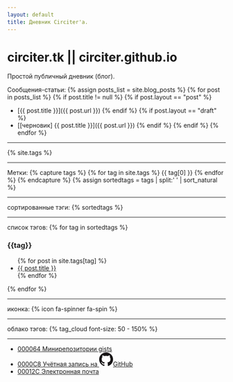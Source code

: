 ```yaml
---
layout: default
title: Дневник Circiter'а.
---
```


# circiter.tk || circiter.github.io

Простой публичный дневник (блог).

Сообщения-статьи:
{% assign posts_list = site.blog_posts %}
{% for post in posts_list %}
    {% if post.title != null %}
        {% if post.layout == "post" %}
* [{{ post.title }}]({{ post.url }})
        {% endif %}
        {% if post.layout == "draft" %}
* [[черновик] {{ post.title }}]({{ post.url }})
        {% endif %}
    {% endif %}
{% endfor %}

<hr>
{% site.tags %}
<hr>
Метки:
{% capture tags %}
    {% for tag in site.tags %}
        {{ tag[0] }}
    {% endfor %}
{% endcapture %}
{% assign sortedtags = tags | split:' ' | sort_natural %}

<hr>
сортированные тэги:
{% sortedtags %}
<hr>

список тэгов:
{% for tag in sortedtags %}
    <h3 id="{{tag}}">{{tag}}</h3>
    <ul>
    {% for post in site.tags[tag] %}
        <li><a href="{{ post.url }}">{{ post.title }}</a></li>
    {% endfor %}
    </ul>
{% endfor %}
<hr>

иконка:
{% icon fa-spinner fa-spin %}

<hr>
облако тэгов:
{% tag_cloud font-size: 50 - 150% %}

<hr>

- [000064 Минирепозитории gists](https://gist.github.com/Circiter/)
- [0000C8 Учётная запись на <img src="/public/images/github-mark.png" />GitHub](https://github.com/Circiter)
- [00012C Электронная почта](mailto:xcirciter@gmail.com)
